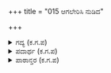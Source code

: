 +++
title = "015 ಆಗಲೇರಿಸಿ ನುಡಿದ"

+++

<details><summary>ಗದ್ಯ (ಕ.ಗ.ಪ) </summary>

15. "ಆಗ ನಿನ್ನ ಪರಾಕ್ರಮವನ್ನು ಕೊಚ್ಚಿಕೊಂಡೆಯಲ್ಲ ! ಆ ಮಾತು ಈಗ ಏನಾಯಿತು ? ಮಾನ್ಯರಾದವರು ತಾವು ಆಡುವ ಮಾತಿನ ಪರಿಣಾಮವನ್ನೇ ಲೆಕ್ಕಿಸದೆ ಸುಮ್ಮನೆ ಮಾತನಾಡಿ ನಿಂದೆಗೆ ಒಳಗಾಗಬಾರದು. ನಾವೋ ಬ್ರಾಹ್ಮಣರು. ನೀನು ಕ್ಷತ್ರಿಯನಲ್ಲವೆ ? ಈಗ ನೀನು ಅರ್ಜುನನು ಬಿಡಿಸಿದ ದನಕರುಗಳನ್ನು ಮತ್ತೆ ಹಿಂದಕ್ಕೆ ತಂದು ನಮಗೆಲ್ಲ ತೋರಿಸದೆ ಇರುವುದಿಲ್ಲ ಅಲ್ಲವೆ !" ಎಂದು ಅಶ್ವತ್ಥಾಮ ಕರ್ಣನಿಗೆ ವ್ಯಂಗ್ಯೋಕ್ತಿಯಲ್ಲಿ ಹೇಳಿದ.
</details>

<details><summary>ಪದಾರ್ಥ (ಕ.ಗ.ಪ) </summary>

ಏರಿಸಿ ನುಡಿ-ಅಬ್ಬರದ ಮಾತುಗಳನ್ನಾಡು, ತರಿಚುಗೆಡೆ-ನಿಂದೆಗೆ ಒಳಗಾಗು, ಹಾರುವ-ಬ್ರಾಹ್ಮಣ,  ತಾಗು-ಪರಿಣಾಮ
</details>

<details><summary>ಪಾಠಾನ್ತರ (ಕ.ಗ.ಪ) </summary>

ಕೃಷ್ಣ ಜೋಯಿಸ್‍ರ ಪಾಠ : ನುಡಿಗಳ ತಾಗಲರಿಯದೆ ಎಂಬುದಕ್ಕೆ ಬದಲಾಗಿ ಬಂಜೆವಾತಿನ ತಾಗನರಿಯದೆ
</details>
